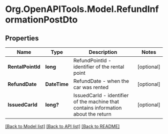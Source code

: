 
# Org.OpenAPITools.Model.RefundInformationPostDto

## Properties

Name | Type | Description | Notes
------------ | ------------- | ------------- | -------------
**RentalPointId** | **long** | RefundPointId - identifier of the rental point | [optional] 
**RefundDate** | **DateTime** | RefundDate - when the car was rented | [optional] 
**IssuedCarId** | **long?** | IssuedCarId - identifier of the machine that contains information about the return | [optional] 

[[Back to Model list]](../README.md#documentation-for-models)
[[Back to API list]](../README.md#documentation-for-api-endpoints)
[[Back to README]](../README.md)

